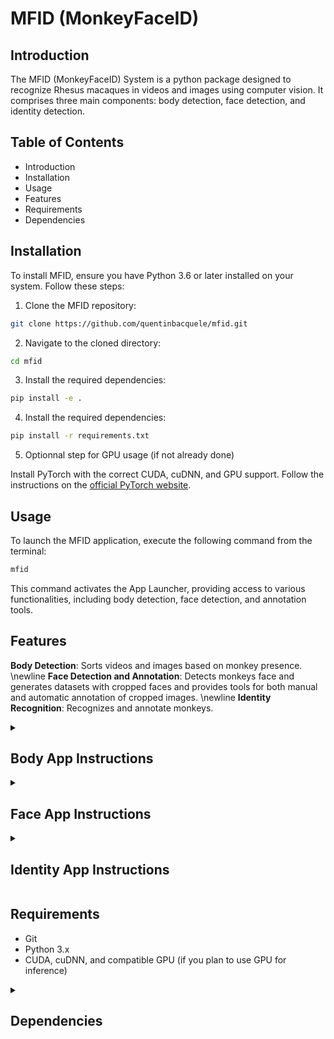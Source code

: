 # MFID (MonkeyFaceID)

## Introduction

The MFID (MonkeyFaceID) System is a python package designed to recognize Rhesus macaques in videos and images using computer vision. It comprises three main components: body detection, face detection, and identity detection.

## Table of Contents

- Introduction
- Installation
- Usage
- Features
- Requirements
- Dependencies


## Installation

To install MFID, ensure you have Python 3.6 or later installed on your system. Follow these steps:

1. Clone the MFID repository:

```bash
git clone https://github.com/quentinbacquele/mfid.git
```

2. Navigate to the cloned directory:

```bash
cd mfid
```

3. Install the required dependencies:

```bash
pip install -e .
```

4. Install the required dependencies:

```bash
pip install -r requirements.txt
```

5. Optionnal step for GPU usage (if not already done)

Install PyTorch with the correct CUDA, cuDNN, and GPU support. Follow the instructions on the [official PyTorch website](https://pytorch.org/get-started/locally/).


## Usage

To launch the MFID application, execute the following command from the terminal:

```bash
mfid
```

This command activates the App Launcher, providing access to various functionalities, including body detection, face detection, and annotation tools.

## Features

**Body Detection**: Sorts videos and images based on monkey presence.
\newline 
**Face Detection and Annotation**: Detects monkeys face and generates datasets with cropped faces and provides tools for both manual and automatic annotation of cropped images.
\newline 
**Identity Recognition**: Recognizes and annotate monkeys.

<details>
  <summary><h2>Body App Instructions</h2></summary>

- **Model**: Choose the model for detection. The smaller the model, the faster the inference. The larger the model, the better the accuracy.
- **Confidence Threshold**: Set the confidence threshold for detection.
- **IOU Threshold**: Set the intersection-over-union (IOU) threshold for non-maximum suppression (NMS).
- **Show**: Check this box to show the video with detections in real-time.
- **Save**: Check this box to save the videos with monkey detections.
- **Save TXT**: Check this box to save the detection results, including bounding box coordinates, in a text file.
</details>

<details>
  <summary><h2>Face App Instructions</h2></summary>

- **Select save folder**: Choose the folder to save the datasets produced.

### Detection

- **Load videos folder**: Load the folder with images or videos.
- **Save coordinates**: Check this box to save the coordinates of the bounding boxes of the detected faces.
- **Save full frames**: Uncheck it if you do not use the manual annotation.
- **Skip frames**: Choose the interval for detection.
- **Run detection**: Run the model for face detection.


### Annotation

- **Load folder with extracted faces**: Allows to continue annotation of cropped faces when the detection was already done before.
- **Annotate cropped faces**: Launchs the manual annotator.
- **Automatic annotate**: Sorts cropped faces in the selected folder by keyword.
- **Delete full frames**: Deletes full frames in the folder once the manual annotation is done.
</details>

<details>
  <summary><h2>Identity App Instructions</h2></summary>

## Identity App Instructions

- **Load video/image**: Choose the file for identity detection.
- **Run detection**: Run the model and provide the image or the video annotated as an output.
</details>

## Requirements

- Git
- Python 3.x
- CUDA, cuDNN, and compatible GPU (if you plan to use GPU for inference)

<details>
  <summary><h2>Dependencies</h2></summary>

MFID requires the following libraries:

- PyQt5
- ultralytics
- numpy
- opencv-python
- Pillow
- PyYAML
- requests
- scipy
- torch
- torchvision
- tqdm
- pandas
- seaborn
</details>


